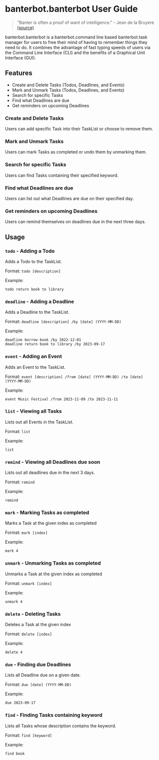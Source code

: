 # banterbot.banterbot User Guide
>"Banter is often a proof of want of intelligence." - Jean de la Bruyere [(source)](https://www.azquotes.com/quotes/topics/banter.html)

banterbot.banterbot is a banterbot.command line based banterbot.task manager for users to free their mind of having to remember things they need to do. 
It combines the advantage of fast typing speeds of users via the Command Line Interface (CLI) and the benefits of a Graphical
Unit Interface (GUI).

## Features 

- Create and Delete Tasks (Todos, Deadlines, and Events)
- Mark and Unmark Tasks (Todos, Deadlines, and Events)
- Search for specific Tasks
- Find what Deadlines are due
- Get reminders on upcoming Deadlines

### Create and Delete Tasks

Users can add specific Task into their TaskList or choose to remove them.

### Mark and Unmark Tasks

Users can mark Tasks as completed or undo them by unmarking them.

### Search for specific Tasks

Users can find Tasks containing their specified keyword.

### Find what Deadlines are due

Users can list out what Deadlines are due on their specified day.

### Get reminders on upcoming Deadlines

Users can remind themselves on deadlines due in the next three days.

## Usage

### `todo` - Adding a Todo

Adds a Todo to the TaskList.

Format: `todo [description]`

Example:
```
todo return book to library
```

### `deadline` - Adding a Deadline

Adds a Deadline to the TaskList.

Format: `deadline [description] /by [date] (YYYY-MM-DD)`

Example:
```
deadline borrow book /by 2022-12-01
deadline return book to library /by 2023-09-17
```
### `event` - Adding an Event

Adds an Event to the TaskList.

Format: `event [description] /from [date] (YYYY-MM-DD) /to [date]
(YYYY-MM-DD)`

Example:
```
event Music Festival /from 2023-11-09 /to 2023-11-11
```

### `list` - Viewing all Tasks

Lists out all Events in the TaskList.

Format: `list`

Example:
```
list
```

### `remind` - Viewing all Deadlines due soon

Lists out all deadlines due in the next 3 days.

Format: `remind`

Example:
```
remind
```

### `mark` - Marking Tasks as completed

Marks a Task at the given index as completed

Format: `mark [index]`

Example:
```
mark 4
```

### `unmark` - Unmarking Tasks as completed

Unmarks a Task at the given index as completed

Format: `unmark [index]`

Example:
```
unmark 4
```

### `delete` - Deleting Tasks

Deletes a Task at the given index

Format: `delete [index]`

Example:
```
delete 4
```

### `due` - Finding due Deadlines

Lists all Deadline due on a given date.

Format: `due [date] (YYYY-MM-DD)`

Example:
```
due 2023-09-17
```

### `find` - Finding Tasks containing keyword

Lists all Tasks whose description contains the keyword.

Format: `find [keyword]`

Example:
```
find book
```